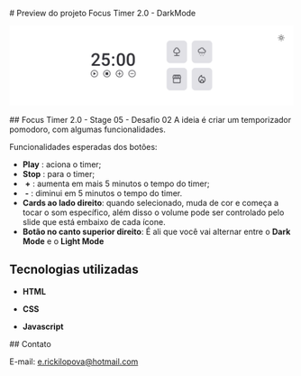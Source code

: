 # Preview do projeto Focus Timer 2.0 - DarkMode

 <img src="./github/preview2.png">

## Focus Timer 2.0 - Stage 05 - Desafio 02
A ideia é criar um temporizador pomodoro, com algumas funcionalidades.

Funcionalidades esperadas dos botões:

- **Play**  : aciona o timer;
- **Stop**  : para o timer;
- ​    **\+**    : aumenta em mais 5 minutos o tempo do timer;
- ​    **\-**    : diminui em 5 minutos o tempo do timer.
- **Cards ao lado direito**: quando selecionado, muda de cor e começa a tocar o som específico, além disso o volume pode ser controlado pelo slide que está embaixo de cada ícone.
- **Botão no canto superior direito**: É ali que você vai alternar entre o **Dark Mode** e o **Light Mode**   
   
## Tecnologias utilizadas

- **HTML**

- **CSS**

- **Javascript**


 ## Contato
 
 E-mail: e.rickilopova@hotmail.com
